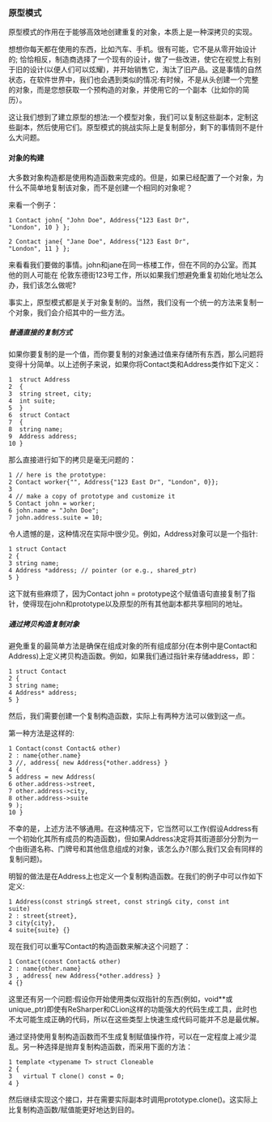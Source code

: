 ### 原型模式

原型模式的作用在于能够高效地创建重复的对象，本质上是一种深拷贝的实现。

想想你每天都在使用的东西，比如汽车、手机。很有可能，它不是从零开始设计的; 恰恰相反，制造商选择了一个现有的设计，做了一些改进，使它在视觉上有别于旧的设计(以便人们可以炫耀)，并开始销售它，淘汰了旧产品。这是事情的自然状态，在软件世界中，我们也会遇到类似的情况:有时候，不是从头创建一个完整的对象，而是您想获取一个预构造的对象，并使用它的一个副本（比如你的简历）。

这让我们想到了建立原型的想法:一个模型对象，我们可以复制这些副本，定制这些副本，然后使用它们。原型模式的挑战实际上是复制部分，剩下的事情则不是什么大问题。

#### 对象的构建

大多数对象构造都是使用构造函数来完成的。但是，如果已经配置了一个对象，为什么不简单地复制该对象，而不是创建一个相同的对象呢？

来看一个例子：
```
1 Contact john{ "John Doe", Address{"123 East Dr", 
"London", 10 } };

2 Contact jane{ "Jane Doe", Address{"123 East Dr",
"London", 11 } };
```

来看看我们要做的事情。john和jane在同一栋楼工作，但在不同的办公室。而其他的则人可能在
伦敦东德街123号工作，所以如果我们想避免重复初始化地址怎么办，我们该怎么做呢?

事实上，原型模式都是关于对象复制的。当然，我们没有一个统一的方法来复制一个对象，我们会介绍其中的一些方法。

##### 普通直接的复制方式

如果你要复制的是一个值，而你要复制的对象通过值来存储所有东西，那么问题将变得十分简单。以上述例子来说，如果你将Contact类和Address类作如下定义：

```
1  struct Address
2  {
3  string street, city;
4  int suite;
5  }
6  struct Contact
7  {
8  string name;
9  Address address;
10 }
```

那么直接进行如下的拷贝是毫无问题的：
```
1 // here is the prototype:
2 Contact worker{"", Address{"123 East Dr", "London", 0}};
3
4 // make a copy of prototype and customize it
5 Contact john = worker;
6 john.name = "John Doe";
7 john.address.suite = 10;
```
令人遗憾的是，这种情况在实际中很少见。例如，Address对象可以是一个指针:

```
1 struct Contact
2 {
3 string name;
4 Address *address; // pointer (or e.g., shared_ptr)
5 }
```
这下就有些麻烦了，因为Contact john = prototype这个赋值语句直接复制了指针，使得现在john和prototype以及原型的所有其他副本都共享相同的地址。

##### 通过拷贝构造复制对象

避免重复的最简单方法是确保在组成对象的所有组成部分(在本例中是Contact和Address)上定义拷贝构造函数。例如，如果我们通过指针来存储address，即：

```
1 struct Contact
2 {
3 string name;
4 Address* address;
5 }
```
然后，我们需要创建一个复制构造函数，实际上有两种方法可以做到这一点。

第一种方法是这样的:
```
1 Contact(const Contact& other)
2 : name{other.name}
3 //, address{ new Address{*other.address} }
4 {
5 address = new Address(
6 other.address->street,
7 other.address->city,
8 other.address->suite
9 );
10 }
```

不幸的是，上述方法不够通用。在这种情况下，它当然可以工作(假设Address有一个初始化其所有成员的构造函数)，但如果Address决定将其街道部分分割为一个由街道名称、门牌号和其他信息组成的对象，该怎么办?(那么我们又会有同样的复制问题)。

明智的做法是在Address上也定义一个复制构造函数。在我们的例子中可以作如下定义:
```
1 Address(const string& street, const string& city, const int
suite)
2 : street{street},
3 city{city},
4 suite{suite} {}
```

现在我们可以重写Contact的构造函数来解决这个问题了：
```
1 Contact(const Contact& other)
2 : name{other.name}
3 , address{ new Address{*other.address} }
4 {}
```

这里还有另一个问题:假设你开始使用类似双指针的东西(例如，void**或unique_ptr)即使有ReSharper和CLion这样的功能强大的代码生成工具，此时也不太可能生成正确的代码，所以在这些类型上快速生成代码可能并不总是最优解。

通过坚持使用复制构造函数而不生成复制赋值操作符，可以在一定程度上减少混乱。另一种选择是抛弃复制构造函数，而采用下面的方法：
```
1 template <typename T> struct Cloneable
2 {
3   virtual T clone() const = 0;
4 }
```

然后继续实现这个接口，并在需要实际副本时调用prototype.clone()。这实际上比复制构造函数/赋值能更好地达到目的。

